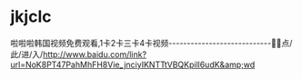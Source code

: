 # jkjclc
啦啦啦韩国视频免费观看,1卡2卡三卡4卡视频----------------------------🛵🛵点/此/进/入/http://www.baidu.com/link?url=NoK8PT47PahMhFH8Vie_jnciyIKNTTtVBQKpill6udK&amp;wd
